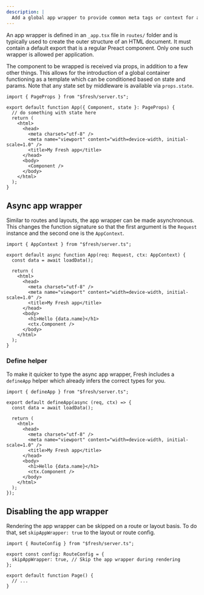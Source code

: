 ```yaml
---
description: |
  Add a global app wrapper to provide common meta tags or context for application routes.
---
```


An app wrapper is defined in an `_app.tsx` file in `routes/` folder and is
typically used to create the outer structure of an HTML document. It must
contain a default export that is a regular Preact component. Only one such
wrapper is allowed per application.

The component to be wrapped is received via props, in addition to a few other
things. This allows for the introduction of a global container functioning as a
template which can be conditioned based on state and params. Note that any state
set by middleware is available via `props.state`.

```tsx routes/_app.tsx
import { PageProps } from "$fresh/server.ts";

export default function App({ Component, state }: PageProps) {
  // do something with state here
  return (
    <html>
      <head>
        <meta charset="utf-8" />
        <meta name="viewport" content="width=device-width, initial-scale=1.0" />
        <title>My Fresh app</title>
      </head>
      <body>
        <Component />
      </body>
    </html>
  );
}
```

## Async app wrapper

Similar to routes and layouts, the app wrapper can be made asynchronous. This
changes the function signature so that the first argument is the `Request`
instance and the second one is the `AppContext`.

```tsx routes/_app.tsx
import { AppContext } from "$fresh/server.ts";

export default async function App(req: Request, ctx: AppContext) {
  const data = await loadData();

  return (
    <html>
      <head>
        <meta charset="utf-8" />
        <meta name="viewport" content="width=device-width, initial-scale=1.0" />
        <title>My Fresh app</title>
      </head>
      <body>
        <h1>Hello {data.name}</h1>
        <ctx.Component />
      </body>
    </html>
  );
}
```

### Define helper

To make it quicker to type the async app wrapper, Fresh includes a `defineApp`
helper which already infers the correct types for you.

```tsx routes/_app.tsx
import { defineApp } from "$fresh/server.ts";

export default defineApp(async (req, ctx) => {
  const data = await loadData();

  return (
    <html>
      <head>
        <meta charset="utf-8" />
        <meta name="viewport" content="width=device-width, initial-scale=1.0" />
        <title>My Fresh app</title>
      </head>
      <body>
        <h1>Hello {data.name}</h1>
        <ctx.Component />
      </body>
    </html>
  );
});
```

## Disabling the app wrapper

Rendering the app wrapper can be skipped on a route or layout basis. To do that,
set `skipAppWrapper: true` to the layout or route config.

```tsx routes/my-special-route.tsx
import { RouteConfig } from "$fresh/server.ts";

export const config: RouteConfig = {
  skipAppWrapper: true, // Skip the app wrapper during rendering
};

export default function Page() {
  // ...
}
```

